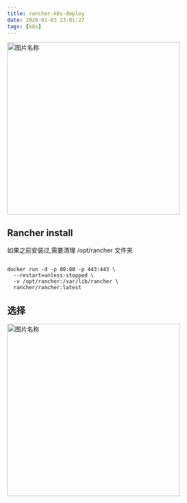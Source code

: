 ```yaml
---
title: rancher-k8s-deploy
date: 2020-01-03 23:01:27
tags: [k8s]
---
```




<img src="https://lin19999.oss-cn-beijing.aliyuncs.com/rancher.svg" width = "400" height = "400" alt="图片名称" align=center />

## Rancher install

如果之前安装过,需要清理 /opt/rancher 文件夹

```

docker run -d -p 80:80 -p 443:443 \
  --restart=unless-stopped \
  -v /opt/rancher:/var/lib/rancher \
  rancher/rancher:latest

``` 




## 选择 

<img src="https://lin19999.oss-cn-beijing.aliyuncs.com/rancher_dep.png" width = "400" height = "400" alt="图片名称" align=center />
